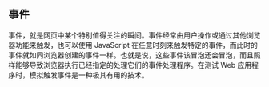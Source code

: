 ## 事件 ##

事件，就是网页中某个特别值得关注的瞬间。事件经常由用户操作或通过其他浏览器功能来触发，也可以使用 JavaScript 在任意时刻来触发特定的事件，而此时的事件就如同浏览器创建的事件一样。也就是说，这些事件该冒泡还会冒泡，而且照样能够导致浏览器执行已经指定的处理它们的事件处理程序。在测试 Web 应用程序时，模拟触发事件是一种极其有用的技术。